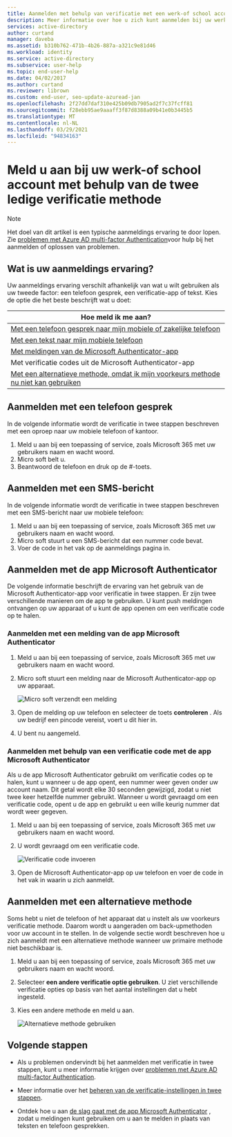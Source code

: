 ```yaml
---
title: Aanmelden met behulp van verificatie met een werk-of school account-Azure AD
description: Meer informatie over hoe u zich kunt aanmelden bij uw werk-of school account met behulp van de verschillende twee ledige verificatie methoden.
services: active-directory
author: curtand
manager: daveba
ms.assetid: b310b762-471b-4b26-887a-a321c9e81d46
ms.workload: identity
ms.service: active-directory
ms.subservice: user-help
ms.topic: end-user-help
ms.date: 04/02/2017
ms.author: curtand
ms.reviewer: librown
ms.custom: end-user, seo-update-azuread-jan
ms.openlocfilehash: 2f27dd7daf310e425b09db7905ad2f7c37fcff81
ms.sourcegitcommit: f28ebb95ae9aaaff3f87d8388a09b41e0b3445b5
ms.translationtype: MT
ms.contentlocale: nl-NL
ms.lasthandoff: 03/29/2021
ms.locfileid: "94834163"
---
```

# <a name="sign-in-to-your-work-or-school-account-using-your-two-factor-verification-method"></a>Meld u aan bij uw werk-of school account met behulp van de twee ledige verificatie methode

> [!NOTE]
> Het doel van dit artikel is een typische aanmeldings ervaring te door lopen. Zie [problemen met Azure AD multi-factor Authentication](multi-factor-authentication-end-user-troubleshoot.md)voor hulp bij het aanmelden of oplossen van problemen.

## <a name="what-will-your-sign-in-experience-be"></a>Wat is uw aanmeldings ervaring?
Uw aanmeldings ervaring verschilt afhankelijk van wat u wilt gebruiken als uw tweede factor: een telefoon gesprek, een verificatie-app of tekst. Kies de optie die het beste beschrijft wat u doet:

| Hoe meld ik me aan? |
| --- |
| [Met een telefoon gesprek naar mijn mobiele of zakelijke telefoon](#signing-in-with-a-phone-call) |
| [Met een tekst naar mijn mobiele telefoon](#signing-in-with-a-text-message)
| [Met meldingen van de Microsoft Authenticator-app](#to-sign-in-with-a-notification-from-the-microsoft-authenticator-app) |
| Met verificatie codes uit de Microsoft Authenticator-app |
| [Met een alternatieve methode, omdat ik mijn voorkeurs methode nu niet kan gebruiken](#signing-in-with-an-alternate-method) |

## <a name="signing-in-with-a-phone-call"></a>Aanmelden met een telefoon gesprek
In de volgende informatie wordt de verificatie in twee stappen beschreven met een oproep naar uw mobiele telefoon of kantoor.

1. Meld u aan bij een toepassing of service, zoals Microsoft 365 met uw gebruikers naam en wacht woord.  
2. Micro soft belt u.  
3. Beantwoord de telefoon en druk op de #-toets.  

## <a name="signing-in-with-a-text-message"></a>Aanmelden met een SMS-bericht
In de volgende informatie wordt de verificatie in twee stappen beschreven met een SMS-bericht naar uw mobiele telefoon:

1. Meld u aan bij een toepassing of service, zoals Microsoft 365 met uw gebruikers naam en wacht woord.
2. Micro soft stuurt u een SMS-bericht dat een nummer code bevat.
3. Voer de code in het vak op de aanmeldings pagina in.

## <a name="signing-in-with-the-microsoft-authenticator-app"></a>Aanmelden met de app Microsoft Authenticator
De volgende informatie beschrijft de ervaring van het gebruik van de Microsoft Authenticator-app voor verificatie in twee stappen. Er zijn twee verschillende manieren om de app te gebruiken. U kunt push meldingen ontvangen op uw apparaat of u kunt de app openen om een verificatie code op te halen.

### <a name="to-sign-in-with-a-notification-from-the-microsoft-authenticator-app"></a>Aanmelden met een melding van de app Microsoft Authenticator
1. Meld u aan bij een toepassing of service, zoals Microsoft 365 met uw gebruikers naam en wacht woord.
2. Micro soft stuurt een melding naar de Microsoft Authenticator-app op uw apparaat.

   ![Micro soft verzendt een melding](./media/multi-factor-authentication-end-user-signin/notify.png)

3. Open de melding op uw telefoon en selecteer de toets **controleren** . Als uw bedrijf een pincode vereist, voert u dit hier in.
4. U bent nu aangemeld.

### <a name="to-sign-in-using-a-verification-code-with-the-microsoft-authenticator-app"></a>Aanmelden met behulp van een verificatie code met de app Microsoft Authenticator

Als u de app Microsoft Authenticator gebruikt om verificatie codes op te halen, kunt u wanneer u de app opent, een nummer weer geven onder uw account naam. Dit getal wordt elke 30 seconden gewijzigd, zodat u niet twee keer hetzelfde nummer gebruikt. Wanneer u wordt gevraagd om een verificatie code, opent u de app en gebruikt u een wille keurig nummer dat wordt weer gegeven.

1. Meld u aan bij een toepassing of service, zoals Microsoft 365 met uw gebruikers naam en wacht woord.
2. U wordt gevraagd om een verificatie code.

   ![Verificatie code invoeren](./media/multi-factor-authentication-end-user-signin/verify3.png)

3. Open de Microsoft Authenticator-app op uw telefoon en voer de code in het vak in waarin u zich aanmeldt.

## <a name="signing-in-with-an-alternate-method"></a>Aanmelden met een alternatieve methode
Soms hebt u niet de telefoon of het apparaat dat u instelt als uw voorkeurs verificatie methode. Daarom wordt u aangeraden om back-upmethoden voor uw account in te stellen. In de volgende sectie wordt beschreven hoe u zich aanmeldt met een alternatieve methode wanneer uw primaire methode niet beschikbaar is.

1. Meld u aan bij een toepassing of service, zoals Microsoft 365 met uw gebruikers naam en wacht woord.
2. Selecteer **een andere verificatie optie gebruiken**. U ziet verschillende verificatie opties op basis van het aantal instellingen dat u hebt ingesteld.
3. Kies een andere methode en meld u aan.

   ![Alternatieve methode gebruiken](./media/multi-factor-authentication-end-user-signin/alt.png)

## <a name="next-steps"></a>Volgende stappen
- Als u problemen ondervindt bij het aanmelden met verificatie in twee stappen, kunt u meer informatie krijgen over [problemen met Azure AD multi-factor Authentication](multi-factor-authentication-end-user-troubleshoot.md).

- Meer informatie over het [beheren van de verificatie-instellingen in twee stappen](multi-factor-authentication-end-user-manage-settings.md).

- Ontdek hoe u aan [de slag gaat met de app Microsoft Authenticator](user-help-auth-app-download-install.md) , zodat u meldingen kunt gebruiken om u aan te melden in plaats van teksten en telefoon gesprekken.
